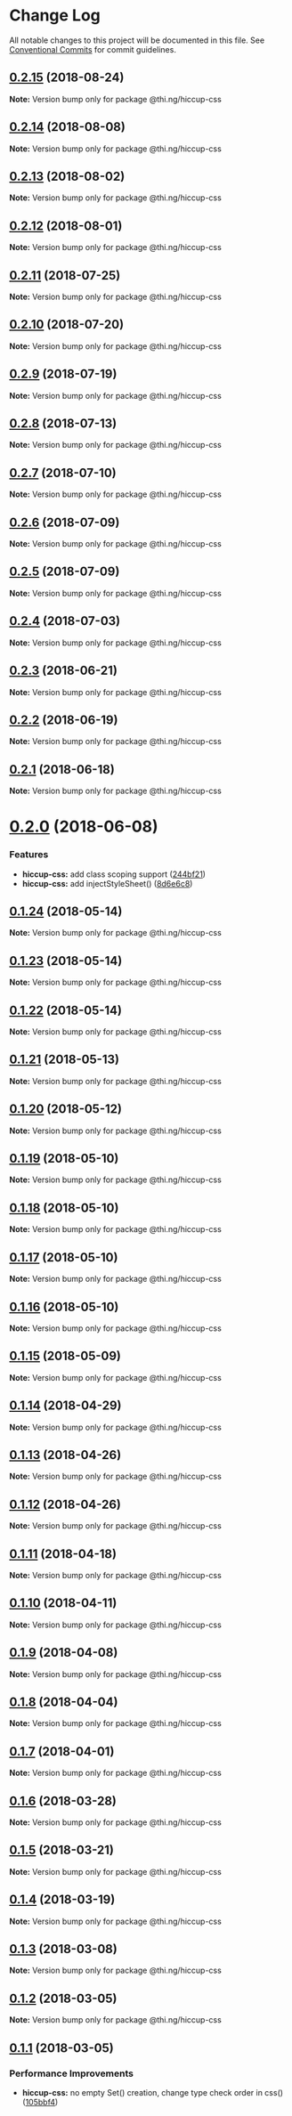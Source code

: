 # Change Log

All notable changes to this project will be documented in this file.
See [Conventional Commits](https://conventionalcommits.org) for commit guidelines.

<a name="0.2.15"></a>
## [0.2.15](https://github.com/thi-ng/umbrella/compare/@thi.ng/hiccup-css@0.2.14...@thi.ng/hiccup-css@0.2.15) (2018-08-24)




**Note:** Version bump only for package @thi.ng/hiccup-css

<a name="0.2.14"></a>
## [0.2.14](https://github.com/thi-ng/umbrella/compare/@thi.ng/hiccup-css@0.2.13...@thi.ng/hiccup-css@0.2.14) (2018-08-08)




**Note:** Version bump only for package @thi.ng/hiccup-css

<a name="0.2.13"></a>
## [0.2.13](https://github.com/thi-ng/umbrella/compare/@thi.ng/hiccup-css@0.2.12...@thi.ng/hiccup-css@0.2.13) (2018-08-02)




**Note:** Version bump only for package @thi.ng/hiccup-css

<a name="0.2.12"></a>
## [0.2.12](https://github.com/thi-ng/umbrella/compare/@thi.ng/hiccup-css@0.2.11...@thi.ng/hiccup-css@0.2.12) (2018-08-01)




**Note:** Version bump only for package @thi.ng/hiccup-css

<a name="0.2.11"></a>
## [0.2.11](https://github.com/thi-ng/umbrella/compare/@thi.ng/hiccup-css@0.2.10...@thi.ng/hiccup-css@0.2.11) (2018-07-25)




**Note:** Version bump only for package @thi.ng/hiccup-css

<a name="0.2.10"></a>
## [0.2.10](https://github.com/thi-ng/umbrella/compare/@thi.ng/hiccup-css@0.2.9...@thi.ng/hiccup-css@0.2.10) (2018-07-20)




**Note:** Version bump only for package @thi.ng/hiccup-css

<a name="0.2.9"></a>
## [0.2.9](https://github.com/thi-ng/umbrella/compare/@thi.ng/hiccup-css@0.2.8...@thi.ng/hiccup-css@0.2.9) (2018-07-19)




**Note:** Version bump only for package @thi.ng/hiccup-css

<a name="0.2.8"></a>
## [0.2.8](https://github.com/thi-ng/umbrella/compare/@thi.ng/hiccup-css@0.2.7...@thi.ng/hiccup-css@0.2.8) (2018-07-13)




**Note:** Version bump only for package @thi.ng/hiccup-css

<a name="0.2.7"></a>
## [0.2.7](https://github.com/thi-ng/umbrella/compare/@thi.ng/hiccup-css@0.2.6...@thi.ng/hiccup-css@0.2.7) (2018-07-10)




**Note:** Version bump only for package @thi.ng/hiccup-css

<a name="0.2.6"></a>
## [0.2.6](https://github.com/thi-ng/umbrella/compare/@thi.ng/hiccup-css@0.2.5...@thi.ng/hiccup-css@0.2.6) (2018-07-09)




**Note:** Version bump only for package @thi.ng/hiccup-css

<a name="0.2.5"></a>
## [0.2.5](https://github.com/thi-ng/umbrella/compare/@thi.ng/hiccup-css@0.2.4...@thi.ng/hiccup-css@0.2.5) (2018-07-09)




**Note:** Version bump only for package @thi.ng/hiccup-css

<a name="0.2.4"></a>
## [0.2.4](https://github.com/thi-ng/umbrella/compare/@thi.ng/hiccup-css@0.2.3...@thi.ng/hiccup-css@0.2.4) (2018-07-03)




**Note:** Version bump only for package @thi.ng/hiccup-css

<a name="0.2.3"></a>
## [0.2.3](https://github.com/thi-ng/umbrella/compare/@thi.ng/hiccup-css@0.2.2...@thi.ng/hiccup-css@0.2.3) (2018-06-21)




**Note:** Version bump only for package @thi.ng/hiccup-css

<a name="0.2.2"></a>
## [0.2.2](https://github.com/thi-ng/umbrella/compare/@thi.ng/hiccup-css@0.2.1...@thi.ng/hiccup-css@0.2.2) (2018-06-19)




**Note:** Version bump only for package @thi.ng/hiccup-css

<a name="0.2.1"></a>
## [0.2.1](https://github.com/thi-ng/umbrella/compare/@thi.ng/hiccup-css@0.2.0...@thi.ng/hiccup-css@0.2.1) (2018-06-18)




**Note:** Version bump only for package @thi.ng/hiccup-css

<a name="0.2.0"></a>
# [0.2.0](https://github.com/thi-ng/umbrella/compare/@thi.ng/hiccup-css@0.1.24...@thi.ng/hiccup-css@0.2.0) (2018-06-08)


### Features

* **hiccup-css:** add class scoping support ([244bf21](https://github.com/thi-ng/umbrella/commit/244bf21))
* **hiccup-css:** add injectStyleSheet() ([8d6e6c8](https://github.com/thi-ng/umbrella/commit/8d6e6c8))




<a name="0.1.24"></a>
## [0.1.24](https://github.com/thi-ng/umbrella/compare/@thi.ng/hiccup-css@0.1.23...@thi.ng/hiccup-css@0.1.24) (2018-05-14)




**Note:** Version bump only for package @thi.ng/hiccup-css

<a name="0.1.23"></a>
## [0.1.23](https://github.com/thi-ng/umbrella/compare/@thi.ng/hiccup-css@0.1.22...@thi.ng/hiccup-css@0.1.23) (2018-05-14)




**Note:** Version bump only for package @thi.ng/hiccup-css

<a name="0.1.22"></a>
## [0.1.22](https://github.com/thi-ng/umbrella/compare/@thi.ng/hiccup-css@0.1.21...@thi.ng/hiccup-css@0.1.22) (2018-05-14)




**Note:** Version bump only for package @thi.ng/hiccup-css

<a name="0.1.21"></a>
## [0.1.21](https://github.com/thi-ng/umbrella/compare/@thi.ng/hiccup-css@0.1.20...@thi.ng/hiccup-css@0.1.21) (2018-05-13)




**Note:** Version bump only for package @thi.ng/hiccup-css

<a name="0.1.20"></a>
## [0.1.20](https://github.com/thi-ng/umbrella/compare/@thi.ng/hiccup-css@0.1.19...@thi.ng/hiccup-css@0.1.20) (2018-05-12)




**Note:** Version bump only for package @thi.ng/hiccup-css

<a name="0.1.19"></a>
## [0.1.19](https://github.com/thi-ng/umbrella/compare/@thi.ng/hiccup-css@0.1.18...@thi.ng/hiccup-css@0.1.19) (2018-05-10)




**Note:** Version bump only for package @thi.ng/hiccup-css

<a name="0.1.18"></a>
## [0.1.18](https://github.com/thi-ng/umbrella/compare/@thi.ng/hiccup-css@0.1.17...@thi.ng/hiccup-css@0.1.18) (2018-05-10)




**Note:** Version bump only for package @thi.ng/hiccup-css

<a name="0.1.17"></a>
## [0.1.17](https://github.com/thi-ng/umbrella/compare/@thi.ng/hiccup-css@0.1.16...@thi.ng/hiccup-css@0.1.17) (2018-05-10)




**Note:** Version bump only for package @thi.ng/hiccup-css

<a name="0.1.16"></a>
## [0.1.16](https://github.com/thi-ng/umbrella/compare/@thi.ng/hiccup-css@0.1.15...@thi.ng/hiccup-css@0.1.16) (2018-05-10)




**Note:** Version bump only for package @thi.ng/hiccup-css

<a name="0.1.15"></a>
## [0.1.15](https://github.com/thi-ng/umbrella/compare/@thi.ng/hiccup-css@0.1.14...@thi.ng/hiccup-css@0.1.15) (2018-05-09)




**Note:** Version bump only for package @thi.ng/hiccup-css

<a name="0.1.14"></a>
## [0.1.14](https://github.com/thi-ng/umbrella/compare/@thi.ng/hiccup-css@0.1.13...@thi.ng/hiccup-css@0.1.14) (2018-04-29)




**Note:** Version bump only for package @thi.ng/hiccup-css

<a name="0.1.13"></a>
## [0.1.13](https://github.com/thi-ng/umbrella/compare/@thi.ng/hiccup-css@0.1.12...@thi.ng/hiccup-css@0.1.13) (2018-04-26)




**Note:** Version bump only for package @thi.ng/hiccup-css

<a name="0.1.12"></a>
## [0.1.12](https://github.com/thi-ng/umbrella/compare/@thi.ng/hiccup-css@0.1.11...@thi.ng/hiccup-css@0.1.12) (2018-04-26)




**Note:** Version bump only for package @thi.ng/hiccup-css

<a name="0.1.11"></a>
## [0.1.11](https://github.com/thi-ng/umbrella/compare/@thi.ng/hiccup-css@0.1.10...@thi.ng/hiccup-css@0.1.11) (2018-04-18)




**Note:** Version bump only for package @thi.ng/hiccup-css

<a name="0.1.10"></a>
## [0.1.10](https://github.com/thi-ng/umbrella/compare/@thi.ng/hiccup-css@0.1.9...@thi.ng/hiccup-css@0.1.10) (2018-04-11)




**Note:** Version bump only for package @thi.ng/hiccup-css

<a name="0.1.9"></a>
## [0.1.9](https://github.com/thi-ng/umbrella/compare/@thi.ng/hiccup-css@0.1.8...@thi.ng/hiccup-css@0.1.9) (2018-04-08)




**Note:** Version bump only for package @thi.ng/hiccup-css

<a name="0.1.8"></a>
## [0.1.8](https://github.com/thi-ng/umbrella/compare/@thi.ng/hiccup-css@0.1.7...@thi.ng/hiccup-css@0.1.8) (2018-04-04)




**Note:** Version bump only for package @thi.ng/hiccup-css

<a name="0.1.7"></a>
## [0.1.7](https://github.com/thi-ng/umbrella/compare/@thi.ng/hiccup-css@0.1.6...@thi.ng/hiccup-css@0.1.7) (2018-04-01)




**Note:** Version bump only for package @thi.ng/hiccup-css

<a name="0.1.6"></a>
## [0.1.6](https://github.com/thi-ng/umbrella/compare/@thi.ng/hiccup-css@0.1.5...@thi.ng/hiccup-css@0.1.6) (2018-03-28)




**Note:** Version bump only for package @thi.ng/hiccup-css

<a name="0.1.5"></a>
## [0.1.5](https://github.com/thi-ng/umbrella/compare/@thi.ng/hiccup-css@0.1.4...@thi.ng/hiccup-css@0.1.5) (2018-03-21)




**Note:** Version bump only for package @thi.ng/hiccup-css

<a name="0.1.4"></a>
## [0.1.4](https://github.com/thi-ng/umbrella/compare/@thi.ng/hiccup-css@0.1.3...@thi.ng/hiccup-css@0.1.4) (2018-03-19)




**Note:** Version bump only for package @thi.ng/hiccup-css

<a name="0.1.3"></a>
## [0.1.3](https://github.com/thi-ng/umbrella/compare/@thi.ng/hiccup-css@0.1.2...@thi.ng/hiccup-css@0.1.3) (2018-03-08)




**Note:** Version bump only for package @thi.ng/hiccup-css

<a name="0.1.2"></a>
## [0.1.2](https://github.com/thi-ng/umbrella/compare/@thi.ng/hiccup-css@0.1.1...@thi.ng/hiccup-css@0.1.2) (2018-03-05)




**Note:** Version bump only for package @thi.ng/hiccup-css

<a name="0.1.1"></a>
## [0.1.1](https://github.com/thi-ng/umbrella/compare/@thi.ng/hiccup-css@0.1.0...@thi.ng/hiccup-css@0.1.1) (2018-03-05)


### Performance Improvements

* **hiccup-css:** no empty Set() creation, change type check order in css() ([105bbf4](https://github.com/thi-ng/umbrella/commit/105bbf4))
